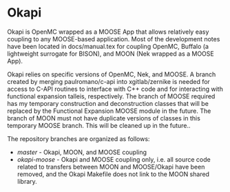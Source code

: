 Okapi
=====

Okapi is OpenMC wrapped as a MOOSE App that allows relatively easy coupling to any MOOSE-based application. Most of the development notes have been located in docs/manual.tex for coupling OpenMC, Buffalo (a lightweight surrogate for BISON), and MOON (Nek wrapped as a MOOSE App).

Okapi relies on specific versions of OpenMC, Nek, and MOOSE. A branch created by merging paulromano/c-api into xgitlab/zernike is needed for access to C-API routines to interface with C++ code and for interacting with functional expansion talleis, respectively. The branch of MOOSE required has my temporary construction and deconstruction classes that will be replaced by the Functional Expansion MOOSE module in the future. The branch of MOON must not have duplicate versions of classes in this temporary MOOSE branch. This will be cleaned up in the future..

The repository branches are organized as follows:

* _master_ - Okapi, MOON, and MOOSE coupling
* _okapi-moose_ - Okapi and MOOSE coupling only, i.e. all source code related to transfers between MOON and MOOSE/Okapi have been removed, and the Okapi Makefile does not link to the MOON shared library.
